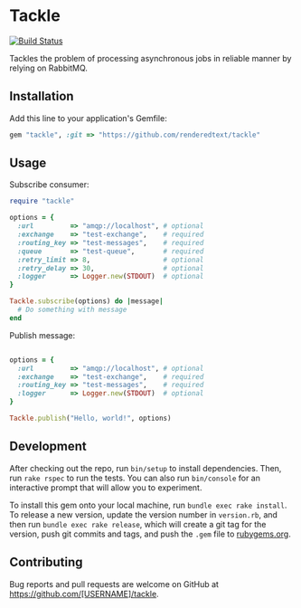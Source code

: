 # Tackle

[![Build Status](https://semaphoreci.com/api/v1/projects/b39e2ae2-2516-4fd7-9e2c-f5be1a043ff5/732979/badge.svg)](https://semaphoreci.com/renderedtext/tackle)

Tackles the problem of processing asynchronous jobs in reliable manner by relying on RabbitMQ.

## Installation

Add this line to your application's Gemfile:

```ruby
gem "tackle", :git => "https://github.com/renderedtext/tackle"
```

## Usage

Subscribe consumer:

```ruby
require "tackle"

options = {
  :url         => "amqp://localhost", # optional
  :exchange    => "test-exchange",    # required
  :routing_key => "test-messages",    # required
  :queue       => "test-queue",       # required
  :retry_limit => 8,                  # optional
  :retry_delay => 30,                 # optional
  :logger      => Logger.new(STDOUT)  # optional
}

Tackle.subscribe(options) do |message|
  # Do something with message
end
```

Publish message:

```ruby

options = {
  :url         => "amqp://localhost", # optional
  :exchange    => "test-exchange",    # required
  :routing_key => "test-messages",    # required
  :logger      => Logger.new(STDOUT)  # optional
}

Tackle.publish("Hello, world!", options)
```

## Development


After checking out the repo, run `bin/setup` to install dependencies. Then, run `rake rspec` to run the tests. You can also run `bin/console` for an interactive prompt that will allow you to experiment.

To install this gem onto your local machine, run `bundle exec rake install`. To release a new version, update the version number in `version.rb`, and then run `bundle exec rake release`, which will create a git tag for the version, push git commits and tags, and push the `.gem` file to [rubygems.org](https://rubygems.org).

## Contributing

Bug reports and pull requests are welcome on GitHub at https://github.com/[USERNAME]/tackle.
